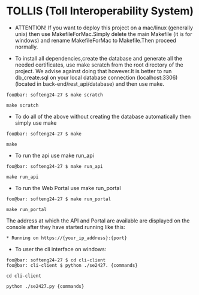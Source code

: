 # TOLLIS (Toll Interoperability System)

- ATTENTION! If you want to deploy this project on a mac/linux (generally unix) then use MakefileForMac.Simply delete the main Makefile (it is for windows) and rename MakefileForMac to Makefile.Then proceed normally.

- To install all dependencies,create the database and generate all the needed certificates, use make scratch from the root directory of the project.
We advise against doing that however.It is better to run db_create.sql on your local database connection (localhost:3306) (located in back-end/rest_api/database) and then use make.

```console
foo@bar: softeng24-27 $ make scratch
```

```console
make scratch
```

- To do all of the above without creating the database automatically then simply use make

```console
foo@bar: softeng24-27 $ make
```

```console
make
```

- To run the api use make run_api

```console
foo@bar: softeng24-27 $ make run_api
```

```console
make run_api
```

- To run the Web Portal use make run_portal

```console
foo@bar: softeng24-27 $ make run_portal
```

```console
make run_portal
```

The address at which the API and Portal are available are displayed on the console after they have started running like this:
```console
* Running on https://{your_ip_address}:{port}
```

- To user the cli interface on windows:
```console
foo@bar: softeng24-27 $ cd cli-client
foo@bar: cli-client $ python ./se2427. {commands}
```

```console
cd cli-client
```

```console
python ./se2427.py {commands}
```